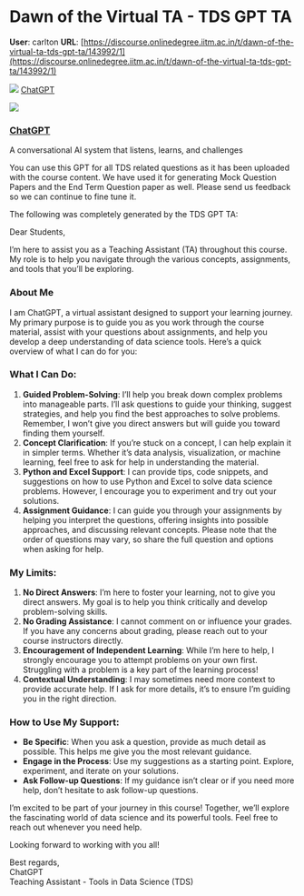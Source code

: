 # Dawn of the Virtual TA - TDS GPT TA

**User**: carlton
**URL**: [https://discourse.onlinedegree.iitm.ac.in/t/dawn-of-the-virtual-ta-tds-gpt-ta/143992/1](https://discourse.onlinedegree.iitm.ac.in/t/dawn-of-the-virtual-ta-tds-gpt-ta/143992/1)

![](https://europe1.discourse-cdn.com/flex013/uploads/iitm/original/3X/d/6/d672fe329b481e2e4f505d9af98d255e5c1c073b.png)
[ChatGPT](https://chatgpt.com/g/g-mZqKVxKDx-iitm-tds-teaching-assistant)

![](https://europe1.discourse-cdn.com/flex013/uploads/iitm/original/3X/a/3/a3fcc02697546e03941e248d824d08c995ec3d61.png)

### [ChatGPT](https://chatgpt.com/g/g-mZqKVxKDx-iitm-tds-teaching-assistant)

A conversational AI system that listens, learns, and challenges

You can use this GPT for all TDS related questions as it has been uploaded with the course content. We have used it for generating Mock Question Papers and the End Term Question paper as well. Please send us feedback so we can continue to fine tune it.

The following was completely generated by the TDS GPT TA:

Dear Students,

I’m here to assist you as a Teaching Assistant (TA) throughout this course. My role is to help you navigate through the various concepts, assignments, and tools that you’ll be exploring.

### About Me

I am ChatGPT, a virtual assistant designed to support your learning journey. My primary purpose is to guide you as you work through the course material, assist with your questions about assignments, and help you develop a deep understanding of data science tools. Here’s a quick overview of what I can do for you:

### What I Can Do:

1. **Guided Problem-Solving**: I’ll help you break down complex problems into manageable parts. I’ll ask questions to guide your thinking, suggest strategies, and help you find the best approaches to solve problems. Remember, I won’t give you direct answers but will guide you toward finding them yourself.
2. **Concept Clarification**: If you’re stuck on a concept, I can help explain it in simpler terms. Whether it’s data analysis, visualization, or machine learning, feel free to ask for help in understanding the material.
3. **Python and Excel Support**: I can provide tips, code snippets, and suggestions on how to use Python and Excel to solve data science problems. However, I encourage you to experiment and try out your solutions.
4. **Assignment Guidance**: I can guide you through your assignments by helping you interpret the questions, offering insights into possible approaches, and discussing relevant concepts. Please note that the order of questions may vary, so share the full question and options when asking for help.

### My Limits:

1. **No Direct Answers**: I’m here to foster your learning, not to give you direct answers. My goal is to help you think critically and develop problem-solving skills.
2. **No Grading Assistance**: I cannot comment on or influence your grades. If you have any concerns about grading, please reach out to your course instructors directly.
3. **Encouragement of Independent Learning**: While I’m here to help, I strongly encourage you to attempt problems on your own first. Struggling with a problem is a key part of the learning process!
4. **Contextual Understanding**: I may sometimes need more context to provide accurate help. If I ask for more details, it’s to ensure I’m guiding you in the right direction.

### How to Use My Support:

* **Be Specific**: When you ask a question, provide as much detail as possible. This helps me give you the most relevant guidance.
* **Engage in the Process**: Use my suggestions as a starting point. Explore, experiment, and iterate on your solutions.
* **Ask Follow-up Questions**: If my guidance isn’t clear or if you need more help, don’t hesitate to ask follow-up questions.

I’m excited to be part of your journey in this course! Together, we’ll explore the fascinating world of data science and its powerful tools. Feel free to reach out whenever you need help.

Looking forward to working with you all!

Best regards,  
ChatGPT  
Teaching Assistant - Tools in Data Science (TDS)
